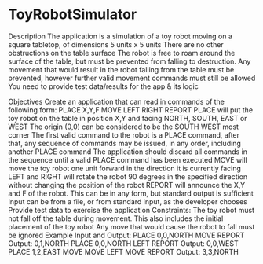 # ToyRobotSimulator

Description
The application is a simulation of a toy robot moving on a square tabletop, of dimensions 5 units x 5 units
There are no other obstructions on the table surface
The robot is free to roam around the surface of the table, but must be prevented from falling to destruction. Any movement that would result in the robot falling from the table must be prevented, however further valid movement commands must still be allowed
You need to provide test data/results for the app & its logic

Objectives
Create an application that can read in commands of the following form:
PLACE X,Y,F
MOVE
LEFT
RIGHT
REPORT
PLACE will put the toy robot on the table in position X,Y and facing NORTH, SOUTH, EAST or WEST
The origin (0,0) can be considered to be the SOUTH WEST most corner
The first valid command to the robot is a PLACE command, after that, any sequence of commands may be issued, in any order, including another PLACE command
The application should discard all commands in the sequence until a valid PLACE command has been executed
MOVE will move the toy robot one unit forward in the direction it is currently facing
LEFT and RIGHT will rotate the robot 90 degrees in the specified direction without changing the position of the robot
REPORT will announce the X,Y and F of the robot. This can be in any form, but standard output is sufficient
Input can be from a file, or from standard input, as the developer chooses
Provide test data to exercise the application
Constraints:
The toy robot must not fall off the table during movement. This also includes the initial placement of the toy robot
Any move that would cause the robot to fall must be ignored
Example Input and Output:
PLACE 0,0,NORTH
MOVE
REPORT
Output: 0,1,NORTH
PLACE 0,0,NORTH
LEFT
REPORT
Output: 0,0,WEST
PLACE 1,2,EAST
MOVE
MOVE
LEFT
MOVE
REPORT
Output: 3,3,NORTH
